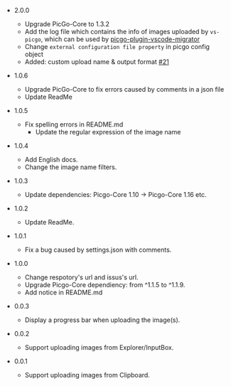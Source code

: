 * 2.0.0
	* Upgrade PicGo-Core to 1.3.2
	* Add the log file which contains the info of images uploaded by `vs-picgo`, which can be used by [picgo-plugin-vscode-migrator](https://github.com/upupming/picgo-plugin-vscode-migrator)
	* Change `external configuration file property` in picgo config object
	* Added: custom upload name & output format [#21](https://github.com/PicGo/vs-picgo/pull/21)

* 1.0.6
	* Upgrade PicGo-Core to fix errors caused by comments in a json file
	* Update ReadMe

* 1.0.5
  * Fix spelling errors in README.md
	* Update the regular expression of the image name

* 1.0.4
	* Add English docs.
	* Change the image name filters.

* 1.0.3
	* Update dependencies: Picgo-Core 1.10 -> Picgo-Core 1.16 etc.

* 1.0.2
  * Update ReadMe.

* 1.0.1
	* Fix a bug caused by settings.json with comments.

* 1.0.0  
	* Change respotory's url and issus's url.
	* Upgrade Picgo-Core dependiency: from ^1.1.5 to ^1.1.9. 
	* Add notice in README.md

* 0.0.3  
	* Display a progress bar when uploading the image(s).

* 0.0.2
	* Support uploading images from Explorer/InputBox.

* 0.0.1
	* Support uploading images from Clipboard.